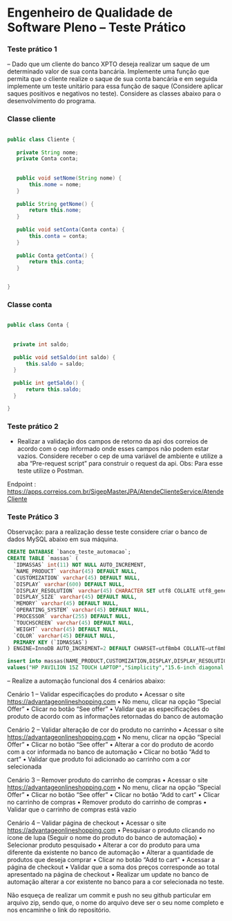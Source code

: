 # Engenheiro de Qualidade de Software Pleno – Teste Prático

### Teste prático 1 
– Dado que um cliente do banco XPTO deseja realizar um saque de um determinado valor de sua conta bancária. Implemente uma função que permita que o cliente realize o saque de sua conta bancária e em seguida implemente um teste unitário para essa função de saque (Considere aplicar saques positivos e negativos no teste). Considere as classes abaixo para o desenvolvimento do programa.

### Classe cliente
 ```java
 
 public class Cliente {
	
	private String nome;
	private Conta conta;
	
	
	public void setNome(String nome) {
		this.nome = nome;
	}
	
	public String getNome() {
		return this.nome;
	}
	
	public void setConta(Conta conta) {
		this.conta = conta;
	}
	
	public Conta getConta() {
		return this.conta;
	}


}
 
 ```
 
 ### Classe conta
  ```java
 
public class Conta {
	
	
	private int saldo;
	
	public void setSaldo(int saldo) {
		this.saldo = saldo;
	}
	
	public int getSaldo() {
		return this.saldo;
	}

}
 
 ```
 

### Teste prático 2
- Realizar a validação dos campos de retorno da api dos correios de acordo com o cep informado onde esses campos não podem estar vazios. 
Considere receber o cep de uma variável de ambiente e utilize a aba “Pre-request script” para construir o request da api. Obs: Para esse teste utilize o Postman.

Endpoint : https://apps.correios.com.br/SigepMasterJPA/AtendeClienteService/AtendeCliente

### Teste Prático 3 

Observação: para a realização desse teste considere criar o banco de dados MySQL abaixo em sua máquina.

``` SQL
CREATE DATABASE `banco_teste_automacao`;
CREATE TABLE `massas` (
  `IDMASSAS` int(11) NOT NULL AUTO_INCREMENT,
  `NAME_PRODUCT` varchar(45) DEFAULT NULL,
  `CUSTOMIZATION` varchar(45) DEFAULT NULL,
  `DISPLAY` varchar(600) DEFAULT NULL,
  `DISPLAY_RESOLUTION` varchar(45) CHARACTER SET utf8 COLLATE utf8_general_ci DEFAULT NULL,
  `DISPLAY_SIZE` varchar(45) DEFAULT NULL,
  `MEMORY` varchar(45) DEFAULT NULL,
  `OPERATING_SYSTEM` varchar(45) DEFAULT NULL,
  `PROCESSOR` varchar(255) DEFAULT NULL,
  `TOUCHSCREEN` varchar(45) DEFAULT NULL,
  `WEIGHT` varchar(45) DEFAULT NULL,
  `COLOR` varchar(45) DEFAULT NULL,
  PRIMARY KEY (`IDMASSAS`)
) ENGINE=InnoDB AUTO_INCREMENT=2 DEFAULT CHARSET=utf8mb4 COLLATE=utf8mb4_0900_ai_ci;

insert into massas(NAME_PRODUCT,CUSTOMIZATION,DISPLAY,DISPLAY_RESOLUTION,DISPLAY_SIZE,MEMORY,OPERATING_SYSTEM,PROCESSOR,TOUCHSCREEN,WEIGHT,COLOR) 
values("HP PAVILION 15Z TOUCH LAPTOP","Simplicity","15.6-inch diagonal Full HD WLED-backlit Display (1920x1080) Touchscreen","1920x1080","15.6","16GB DDR3 - 2 DIMM","Windows 10","AMD Quad-Core A10-8700P Processor + AMD Radeon(TM) R6 Graphics","Yes","5.51 lb","GRAY");

```

– Realize a automação funcional dos 4 cenários abaixo:

Cenário 1 – Validar especificações do produto
•	Acessar o site https://advantageonlineshopping.com
•	No menu, clicar na opção “Special Offer”
•	Clicar no botão “See offer”
•	Validar que as especificações do produto de acordo com as informações retornadas do banco de automação 

Cenário 2 – Validar alteração de cor do produto no carrinho
•	Acessar o site https://advantageonlineshopping.com
•	No menu, clicar na opção “Special Offer”
•	Clicar no botão “See offer”
•	Alterar a cor do produto de acordo com a cor informada no banco de automação
•	Clicar no botão “Add to cart”
•	Validar que produto foi adicionado ao carrinho com a cor selecionada

Cenário 3 – Remover produto do carrinho de compras
•	Acessar o site https://advantageonlineshopping.com
•	No menu, clicar na opção “Special Offer”
•	Clicar no botão “See offer”
•	Clicar no botão “Add to cart”
•	Clicar no carrinho de compras
•	Remover produto do carrinho de compras
•	Validar que o carrinho de compras está vazio

Cenário 4 – Validar página de checkout
•	Acessar o site https://advantageonlineshopping.com
•	Pesquisar o produto clicando no ícone de lupa (Seguir o nome do produto do banco de automação)
•	Selecionar produto pesquisado
•	Alterar a cor do produto para uma diferente da existente no banco de automação
•	Alterar a quantidade de produtos que deseja comprar
•	Clicar no botão “Add to cart”
•	Acessar a página de checkout
•	Validar que a soma dos preços corresponde ao total apresentado na página de checkout
•	Realizar um update no banco de automação alterar a cor existente no banco para a cor selecionada no teste.


Não esqueça de realizar um commit e push no seu github particular em arquivo zip, sendo que, o nome do arquivo deve ser o seu nome completo e nos encaminhe o link do repositório.
